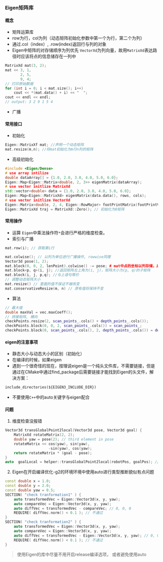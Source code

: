 ### Eigen矩阵库
#### 概念
- 矩阵运算库
- row为行，col为列（动态矩阵初始化参数中第一个为行，第二个为列）
- 通过.col（index）, .row(index)返回行与列的对象
- Eigen中矩阵的对存储顺序为列优先
	`VectorXd`为列向量，故用`MatrixXd`表达路径时应该将点的信息储存在一列中
```cpp
MatrixXd mat(3, 2);
mat << 3, 1,
	   2, 5, 
	   9, 4;
// 打印原始数据
for (int i = 0; i < mat.size(); i++)
	cout << *(mat.data() + i) << "  ";
cout << endl << endl;
// output: 3 2 9 1 5 4
```
- 广播

#### 常用接口
- 初始化
```C++
Eigen::MatrixXf mat; //声明一个动态矩阵
mat.resize(m,n); //将mat初始化为m行n列的矩阵
```
- 高级初始化
```C++
#include <Eigen/Dense>
# use array intilize
double dataArray[] = {1.0, 2.0, 3.0, 4.0, 5.0, 6.0};
Eigen::Map<Eigen::Matrix<double, 2, 3>> eigenMatrix(dataArray);
# use vector initlize MatrixXd
std::vector<double> data = {1.0, 2.0, 3.0, 4.0, 5.0, 6.0};
Eigen::Map<Eigen::MatrixXd> eigenMatrix(data.data(), rows, cols);
# use vector initlize VectorXd
Eigen::Matrix<double, 2, 4, Eigen::RowMajor> footPrintMatrix(footPrintVec.data()); # 指定存储顺序
Eigen::MatrixXd traj = MatrixXd::Zero(); // 初始化为0矩阵
```
#### 常用操作
- 运算
	`Eigen`中乘法操作符`*`会进行严格的维度检查。
- 索引与广播
```cpp
mat.row(i); // 获取第i行

mat.colwise(); // 以列为单位进行广播操作, rowwise同理
Vector3d pose(1, 2);
mat.block(0, 0, 2, lenPoint).colwise() -= pose; # mat中点的坐标以列存储，从而获得相对位置
mat.block<p, q>(i, j); //返回矩阵左上角为(i, j)，矩阵大小为(p, q)的子矩阵
mat.block(i, j, p,q); //与上语句等价
// 调整动态矩阵大小
mat.resize() // 里面的值不保证不被改变
mat.conservativeResize(m, n) // 原有值将保持不变
```
- 算法
```cpp
// 最大值
double maxVal = vec.maxCoeff();
// 拼接矩阵, 横向
checkPoints.resize(2, scan_points_.cols() + depth_points_.cols());
checkPoints.block(0, 0, 2, scan_points_.cols()) = scan_points_;
checkPoints.block(0, scan_points_.cols(), 2, depth_points_.cols()) = depth_points_;

```
#### eigen的注意事项
- 静态大小与动态大小的区别（初始化）
- 在编译的时候，如果eigen
- 遇到一个很奇怪的现在，按理说eigen是一个纯头文件库，不需要链接，但是通过在CMake中通过find_package后需要链接才能找到Eigen的头文件，解决方案：
```CMakelists.txt
include_directories(${EIGEN3_INCLUDE_DIR})
```
- 不要使用`C++`中的auto关键字与eigen配合
#### 问题
1. 维度检查没报错
```cpp
Vector3d transGlobalPoint2local(Vector3d pose, Vector3d goal) {
    MatrixXd rotateMatrix(2, 2); 
    double yaw = pose(2); // third element in pose
    rotateMatrix << cos(yaw), sin(yaw),
                    -sin(yaw), cos(yaw);  
    return rotateMatrix * (goal - pose);
}
auto  goalLocal = helper::transGlobalPoint2local(robotPos, goalPos); //可能是auto 的原因
```
2. Eigen在开启编译优化-g2的环境环境中使用auto进行类型推断貌似有点问题
```cpp    
const double x = 1.0;
const double y = 2.0;
const double yaw = 0.5;
SECTION( "check tranformation1" ) {
    auto transformedVec = Eigen::Vector3d(x, y, yaw);
    auto compareVec = Eigen::Vector3d(x, y, yaw);
    auto diffVec = transformedVec - compareVec; // 0, 0, 0
    REQUIRE( diffVec.norm() < 0.1 ); // 不通过
}
SECTION( "check tranformation2" ) {
    auto transformedVec = Eigen::Vector3d(x, y, yaw);
    auto compareVec = Eigen::Vector3d(x, y, yaw);
    auto diffVec = transformedVec - Eigen::Vector3d(x, y, yaw); // 0, 0, 0
    REQUIRE( diffVec.norm() < 0.1 ); // 不通过
}
```
> 使用Eigen的库中尽量不用开启release编译选项， 或者避免使用auto